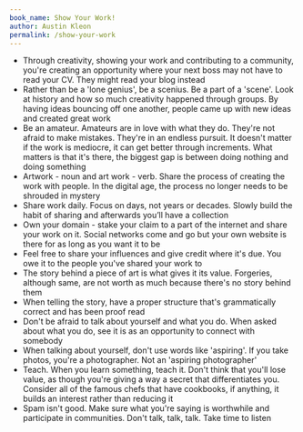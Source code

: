 ```yaml
---
book_name: Show Your Work!
author: Austin Kleon
permalink: /show-your-work
---
```


- Through creativity, showing your work and contributing to a community, you're creating an opportunity where your next boss may not have to read your CV. They might read your blog instead
- Rather than be a 'lone genius', be a scenius. Be a part of a 'scene'. Look at history and how so much creativity happened through groups. By having ideas bouncing off one another, people came up with new ideas and created great work
- Be an amateur. Amateurs are in love with what they do. They're not afraid to make mistakes. They're in an endless pursuit. It doesn't matter if the work is mediocre, it can get better through increments. What matters is that it's there, the biggest gap is between doing nothing and doing something
- Artwork - noun and art work - verb. Share the process of creating the work with people. In the digital age, the process no longer needs to be shrouded in mystery
- Share work daily. Focus on days, not years or decades. Slowly build the habit of sharing and afterwards you’ll have a collection
- Own your domain - stake your claim to a part of the internet and share your work on it. Social networks come and go but your own website is there for as long as you want it to be
- Feel free to share your influences and give credit where it's due. You owe it to the people you've shared your work to
- The story behind a piece of art is what gives it its value. Forgeries, although same, are not worth as much because there's no story behind them
- When telling the story, have a proper structure that's grammatically correct and has been proof read
- Don't be afraid to talk about yourself and what you do. When asked about what you do, see it is as an opportunity to connect with somebody
- When talking about yourself, don't use words like 'aspiring'. If you take photos, you're a photographer. Not an 'aspiring photographer'
- Teach. When you learn something, teach it. Don't think that you'll lose value, as though you're giving a way a secret that differentiates you. Consider all of the famous chefs that have cookbooks, if anything, it builds an interest rather than reducing it
- Spam isn't good. Make sure what you're saying is worthwhile and participate in communities. Don't talk, talk, talk. Take time to listen